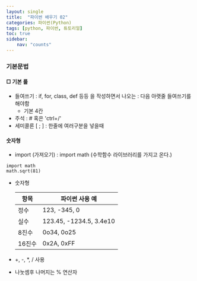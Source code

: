 ```yaml
---
layout: single
title:  "파이썬 배우기 02"
categories: 파이썬(Python)
tags: [python, 파이썬, 튜토리얼]
toc: true
sidebar:
    nav: "counts"
---
```


### 기본문법

#### □ 기본 룰

- 들여쓰기 : if, for, class, def 등등 을 작성하면서 나오는 : 다음 아랫줄 들여쓰기를 해야함
  - 기본 4칸
- 주석 : # 혹은 'ctrl+/'
- 세미콜론 [ ; ] : 한줄에 여러구분을 넣을때

#### 숫자형
- import (가져오기) : import math (수학함수 라이브러리를 가지고 온다.)
```
import math
math.sqrt(81)
```

- 숫자형

    |항목  |  파이썬 사용 예 |
    |---|----|
    |정수   |  123, -345, 0 |
    |실수   |  123.45, -1234.5, 3.4e10 |
    |8진수  |  0o34, 0o25 |
    |16진수 |  0x2A, 0xFF |

- +, -, *, / 사용
- 나눗셈후 나머지는 % 연산자

